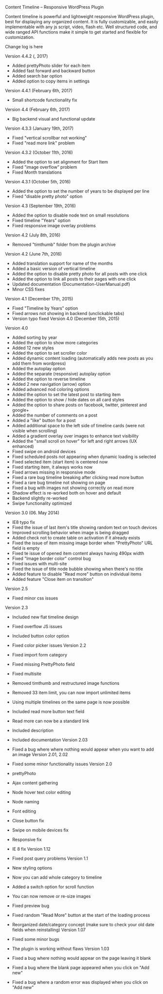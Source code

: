﻿Content Timeline – Responsive WordPress Plugin

Content timeline is powerful and lightweight responsive WordPress plugin, best for displaying any organized content. It is fully customizable, and easily implementable with any js script, video, flash etc. Well structured code, and wide ranged API functions make it simple to get started and flexible for customization. 

Change log is here

Version 4.4.2 (, 2017)
- Added prettyPhoto slider for each item
- Added fast forward and backward button
- Added search bar option
- Added option to copy items in settings

Version 4.4.1 (February 6th, 2017)
- Small shortcode functionality fix

Version 4.4 (February 6th, 2017)
- Big backend visual and functional update

Version 4.3.3 (January 19th, 2017)
- Fixed "vertical scrollbar not working" 
- Fixed "read more link" problem

Version 4.3.2 (October 11th, 2016)
- Added the option to set alignment for Start Item
- Fixed "image overflow” problem
- Fixed Month translations

Version 4.3.1 (October 5th, 2016)
- Added the option to set the number of years to be displayed per line
- Fixed "disable pretty photo" option

Version 4.3 (September 19th, 2016)
- Added the option to disable node text on small resolutions
- Fixed timeline "Years" option
- Fixed responsive image overlay problems

Version 4.2 (July 8th, 2016)
- Removed "timthumb" folder from the plugin archive

Version 4.2 (June 7th, 2016)
- Added translation support for name of the months
- Added a basic version of vertical timeline
- Added the option to disable pretty photo for all posts with one click
- Added the option to link all posts to their pages with one click
- Updated documentation (Documentation-UserManual.pdf)
- Minor CSS fixes

Version 4.1 (December 17th, 2015)
- Fixed "Timeline by Years" option
- Fixed arrows not showing in backend (unclickable tabs)
- Version typo fixed
Version 4.0 (December 15th, 2015)

Version 4.0
- Added sorting by year
- Added the option to show more categories
- Added 12 new styles
- Added the option to set scroller color
- Added dynamic content loading (automatically adds new posts as you add them from wordpress)
- Added the autoplay option
- Added the separate (responsive) autoplay option
- Added the option to reverse timeline
- Added 2 new navigation (arrow) option
- Added advanced nod coloring options
- Added the option to set the latest post to starting item
- Added the option to show / hide dates on all card styles
- Added the option to share posts on facebook, twitter, pinterest and google+
- Added the number of comments on a post
- Added a "like" button for a post
- Added additional space to the left side of timeline cards (were not visible when scrolling)
- Added a gradient overlay over images to enhance text visibility
- Added the "small scroll on hover" for left and right arrows (UX enhanced)
- Fixed swipe on android devices
- Fixed scheduled posts not appearing when dynamic loading is selected
- Fixed selected item (start item) is centered now
- Fixed starting item, it always works now
- Fixed arrows missing in responsive mode
- Fixed a rare bug timeline breaking after clicking read more button
- Fixed a rare bug timeline not showing on page
- Fixed a bug with images not showing correctly on read more
- Shadow effect is re-worked both on hover and default
- Backend slightly re-worked
- Swipe functionality optimized

Version 3.0 (06. May 2014)
- IE8 typo fix
- Fixed the issue of last item's title showing random text on touch devices
- Improved scrolling behavior when image is being dragged
- Added check not to create table on activation if it already exists
- Fixed the issue of item missing image border when "PrettyPhoto" URL field is empty
- Fixed te issue of opened item content always having 490px width
- Fixed "Image border color" control bug
- Fixed issues with multi-site
- Fixed the issue of title node bubble showing when there's no title
- Added feature to disable "Read more" button on individual items
- Added feature "Close item on transition" 

Version 2.5
- Fixed minor css issues

Version 2.3
- Included new flat timeline design
- Fixed overflow JS issues
- Included button color option
- Fixed color picker issues
Version 2.2

- Fixed import form category
- Fixed missing PrettyPhoto field
- Fixed multisite
- Removed timthumb and restructured image functions
- Removed 33 item limit, you can now import unlimited items
- Using multiple timelines on the same page is now possible
- Included read more button text field
- Read more can now be a standard link
- Included description
- Included documentation
Version 2.03

- Fixed a bug where where nothing would appear when you want to add an image
Version 2.01, 2.02

- Fixed some minor functionality issues
Version 2.0

- prettyPhoto
- Ajax content gathering
- Node hover text color editing
- Node naming
- Font editing
- Close button fix
- Swipe on mobile devices fix
- Responsive fix
- IE 8 fix
Version 1.12

- Fixed post query problems
Version 1.1

- New styling options
- Now you can add whole category to timeline
- Added a switch option for scroll function
- You can now remove or re-size images
- Fixed preview bug
- Fixed random "Read More" button at the start of the loading process
- Reorganized date/category concept (make sure to check your old date fields when reinstalling)
Version 1.07

- Fixed some minor bugs
- The plugin is working without flaws
Version 1.03

- Fixed a bug where nothing would appear on the page leaving it blank
- Fixed a bug where the blank page appeared when you click on "Add new" 
- Fixed a bug where a random error was displayed when you click on "Add new" 

